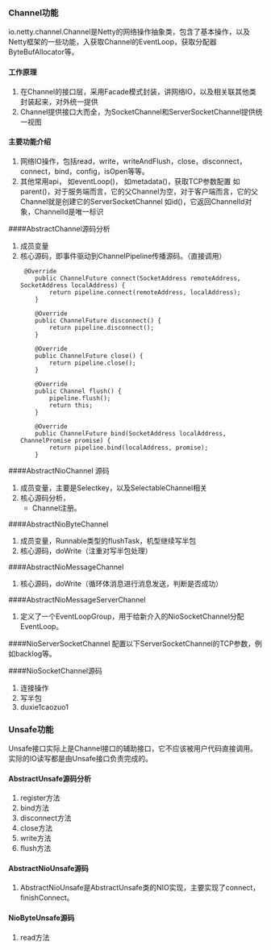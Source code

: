 ### Channel功能
io.netty.channel.Channel是Netty的网络操作抽象类，包含了基本操作，以及Netty框架的一些功能，入获取Channel的EventLoop，获取分配器
ByteBufAllocator等。

#### 工作原理
1. 在Channel的接口层，采用Facade模式封装，讲网络IO，以及相关联其他类封装起来，对外统一提供
2. Channel提供接口大而全，为SocketChannel和ServerSocketChannel提供统一视图

#### 主要功能介绍
1. 网络IO操作，包括read，write，writeAndFlush，close，disconnect，connect，bind，config，isOpen等等。
2. 其他常用api，
    如eventLoop()，
    如metadata()，获取TCP参数配置
    如parent()，对于服务端而言，它的父Channel为空，对于客户端而言，它的父Channel就是创建它的ServerSocketChannel
    如id()，它返回ChannelId对象，ChannelId是唯一标识
    
####AbstractChannel源码分析
1. 成员变量
2. 核心源码，即事件驱动到ChannelPipeline传播源码。（直接调用）
    ```
     @Override
        public ChannelFuture connect(SocketAddress remoteAddress, SocketAddress localAddress) {
            return pipeline.connect(remoteAddress, localAddress);
        }
    
        @Override
        public ChannelFuture disconnect() {
            return pipeline.disconnect();
        }
    
        @Override
        public ChannelFuture close() {
            return pipeline.close();
        }
    
        @Override
        public Channel flush() {
            pipeline.flush();
            return this;
        }
    
        @Override
        public ChannelFuture bind(SocketAddress localAddress, ChannelPromise promise) {
            return pipeline.bind(localAddress, promise);
        }
    ```
    
####AbstractNioChannel 源码
1. 成员变量，主要是Selectkey，以及SelectableChannel相关
2. 核心源码分析，
     - Channel注册。
     
####AbstractNioByteChannel
1. 成员变量，Runnable类型的flushTask，机型继续写半包
2. 核心源码，doWrite（注重对写半包处理）


####AbstractNioMessageChannel
1. 核心源码，doWrite（循环体消息进行消息发送，判断是否成功）

####AbstractNioMessageServerChannel
1. 定义了一个EventLoopGroup，用于给新介入的NioSocketChannel分配EventLoop。

####NioServerSocketChannel
配置以下ServerSocketChannel的TCP参数，例如backlog等。


####NioSocketChannel源码
1. 连接操作
2. 写半包
3. duxie1caozuo1
    
    
    
### Unsafe功能    
Unsafe接口实际上是Channel接口的辅助接口，它不应该被用户代码直接调用。
实际的IO读写都是由Unsafe接口负责完成的。


#### AbstractUnsafe源码分析
1. register方法
2. bind方法
3. disconnect方法
4. close方法
5. write方法
6. flush方法


#### AbstractNioUnsafe源码
1. AbstractNioUnsafe是AbstractUnsafe类的NIO实现，主要实现了connect，finishConnect。

#### NioByteUnsafe源码
1. read方法
